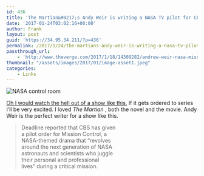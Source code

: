 ```yaml
---
id: 436
title: 'The Martian&#8217;s Andy Weir is writing a NASA TV pilot for CBS'
date: '2017-01-24T03:02:16+00:00'
author: Frank
layout: post
guid: 'https://34.95.34.211/?p=436'
permalink: /2017/1/24/the-martians-andy-weir-is-writing-a-nasa-tv-pilot-for-cbs/
passthrough_url:
    - 'http://www.theverge.com/2017/1/18/14309282/andrew-weir-nasa-mission-control-tv-show'
thumbnail: "/assets/images/2017/01/image-asset1.jpeg"
categories:
    - Links
---
```


![NASA control room]({{site.url}}{{site.baseurl}}/assets/images/2017/01/image-asset1.jpeg)

[Oh I would watch the hell out of a show like this.](http://www.theverge.com/2017/1/18/14309282/andrew-weir-nasa-mission-control-tv-show) If it gets ordered to series I’ll be very excited. I loved *The Martian* , both the novel and the movie. Andy Weir is the perfect writer for a show like this.

> Deadline reported that CBS has given  
> a pilot order for Mission Control, a  
> NASA-themed drama that “revolves  
> around the next generation of NASA  
> astronauts and scientists who juggle  
> their personal and professional  
> lives” during a critical mission.
